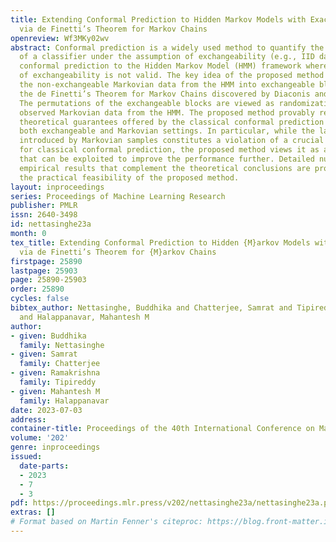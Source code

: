 ```yaml
---
title: Extending Conformal Prediction to Hidden Markov Models with Exact Validity
  via de Finetti’s Theorem for Markov Chains
openreview: Wf3MKy02wv
abstract: Conformal prediction is a widely used method to quantify the uncertainty
  of a classifier under the assumption of exchangeability (e.g., IID data). We generalize
  conformal prediction to the Hidden Markov Model (HMM) framework where the assumption
  of exchangeability is not valid. The key idea of the proposed method is to partition
  the non-exchangeable Markovian data from the HMM into exchangeable blocks by exploiting
  the de Finetti’s Theorem for Markov Chains discovered by Diaconis and Freedman (1980).
  The permutations of the exchangeable blocks are viewed as randomizations of the
  observed Markovian data from the HMM. The proposed method provably retains all desirable
  theoretical guarantees offered by the classical conformal prediction framework in
  both exchangeable and Markovian settings. In particular, while the lack of exchangeability
  introduced by Markovian samples constitutes a violation of a crucial assumption
  for classical conformal prediction, the proposed method views it as an advantage
  that can be exploited to improve the performance further. Detailed numerical and
  empirical results that complement the theoretical conclusions are provided to illustrate
  the practical feasibility of the proposed method.
layout: inproceedings
series: Proceedings of Machine Learning Research
publisher: PMLR
issn: 2640-3498
id: nettasinghe23a
month: 0
tex_title: Extending Conformal Prediction to Hidden {M}arkov Models with Exact Validity
  via de Finetti’s Theorem for {M}arkov Chains
firstpage: 25890
lastpage: 25903
page: 25890-25903
order: 25890
cycles: false
bibtex_author: Nettasinghe, Buddhika and Chatterjee, Samrat and Tipireddy, Ramakrishna
  and Halappanavar, Mahantesh M
author:
- given: Buddhika
  family: Nettasinghe
- given: Samrat
  family: Chatterjee
- given: Ramakrishna
  family: Tipireddy
- given: Mahantesh M
  family: Halappanavar
date: 2023-07-03
address: 
container-title: Proceedings of the 40th International Conference on Machine Learning
volume: '202'
genre: inproceedings
issued:
  date-parts:
  - 2023
  - 7
  - 3
pdf: https://proceedings.mlr.press/v202/nettasinghe23a/nettasinghe23a.pdf
extras: []
# Format based on Martin Fenner's citeproc: https://blog.front-matter.io/posts/citeproc-yaml-for-bibliographies/
---
```

